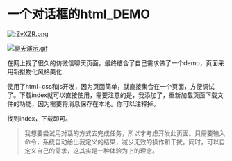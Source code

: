 #  一个对话框的html_DEMO

[![rZvXZR.png](https://s3.ax1x.com/2020/12/13/rZvXZR.png)](https://imgchr.com/i/rZvXZR)

[![聊天演示.gif](https://s3.ax1x.com/2020/12/13/rZjv8S.md.gif)](https://imgchr.com/i/rZjv8S)

在网上找了很久的仿微信聊天页面，最终结合了自己需求做了一个demo，页面采用新拟物化风格美化.

使用了html+css和js开发，因为页面简单，就直接集合在一个页面，方便调试了。下载index就可以直接使用，需要注意的是，我添加了，重新加载页面下载文件的功能，因为需要将消息保存在本地。你可以注释掉。

找到index，下载即可。

> 我想要尝试用对话的方式去完成任务，所以才考虑开发此页面。只需要输入命令，系统自动给出我定义的结果，减少无效的操作和干扰。同时，可以自定义自己的需求，这其实是一种体验为上的理念。
